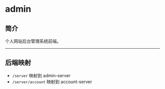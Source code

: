 # admin

## 简介

个人网站后台管理系统前端。

---

## 后端映射

- `/server` 映射到 admin-server
- `/server/account` 映射到 account-server